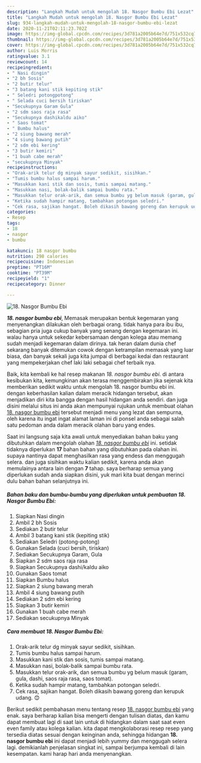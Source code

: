 ```yaml
---
description: "Langkah Mudah untuk mengolah 18. Nasgor Bumbu Ebi Lezat"
title: "Langkah Mudah untuk mengolah 18. Nasgor Bumbu Ebi Lezat"
slug: 934-langkah-mudah-untuk-mengolah-18-nasgor-bumbu-ebi-lezat
date: 2020-11-21T02:11:23.702Z
image: https://img-global.cpcdn.com/recipes/3d781a2005b64e7d/751x532cq70/18-nasgor-bumbu-ebi-foto-resep-utama.jpg
thumbnail: https://img-global.cpcdn.com/recipes/3d781a2005b64e7d/751x532cq70/18-nasgor-bumbu-ebi-foto-resep-utama.jpg
cover: https://img-global.cpcdn.com/recipes/3d781a2005b64e7d/751x532cq70/18-nasgor-bumbu-ebi-foto-resep-utama.jpg
author: Luis Morris
ratingvalue: 3.1
reviewcount: 14
recipeingredient:
- " Nasi dingin"
- "2 bh Sosis"
- "2 butir telur"
- "3 batang kani stik kepiting stik"
- " Seledri potongpotong"
- " Selada cuci bersih tiriskan"
- "Secukupnya Garam Gula"
- "2 sdm saos raja rasa"
- "Secukupnya dashikaldu aiko"
- " Saos tomat"
- " Bumbu halus"
- "2 siung bawang merah"
- "4 siung bawang putih"
- "2 sdm ebi kering"
- "3 butir kemiri"
- "1 buah cabe merah"
- "secukupnya Minyak"
recipeinstructions:
- "Orak-arik telur dg minyak sayur sedikit, sisihkan."
- "Tumis bumbu halus sampai harum."
- "Masukkan kani stik dan sosis, tumis sampai matang."
- "Masukkan nasi, bolak-balik sampai bumbu rata."
- "Masukkan telur orak-arik, dan semua bumbu yg belum masuk (garam, gula, dashi, saos raja rasa, saos tomat)."
- "Ketika sudah hampir matang, tambahkan potongan seledri."
- "Cek rasa, sajikan hangat. Boleh dikasih bawang goreng dan kerupuk udang. 😊"
categories:
- Resep
tags:
- 18
- nasgor
- bumbu

katakunci: 18 nasgor bumbu 
nutrition: 298 calories
recipecuisine: Indonesian
preptime: "PT16M"
cooktime: "PT39M"
recipeyield: "1"
recipecategory: Dinner

---
```



![18. Nasgor Bumbu Ebi](https://img-global.cpcdn.com/recipes/3d781a2005b64e7d/751x532cq70/18-nasgor-bumbu-ebi-foto-resep-utama.jpg)

<b><i>18. nasgor bumbu ebi</i></b>, Memasak merupakan bentuk kegemaran yang menyenangkan dilakukan oleh berbagai orang. tidak hanya para ibu ibu, sebagian pria juga cukup banyak yang senang dengan kegemaran ini. walau hanya untuk sekedar kebersamaan dengan kolega atau memang sudah menjadi kegemaran dalam dirinya. tak heran dalam dunia chef sekarang banyak ditemukan cowok dengan ketrampilan memasak yang luar biasa, dan banyak sekali juga kita jumpai di berbagai kedai dan restaurant yang mempekerjakan chef laki laki sebagai chef terbaik nya.

Baik, kita kembali ke hal resep makanan <i>18. nasgor bumbu ebi</i>. di antara kesibukan kita, kemungkinan akan terasa menggembirakan jika sejenak kita memberikan sedikit waktu untuk mengolah 18. nasgor bumbu ebi ini. dengan keberhasilan kalian dalam meracik hidangan tersebut, akan menjadikan diri kita bangga dengan hasil hidangan anda sendiri. dan juga disini melalui situs ini anda akan mempunyai rujukan untuk membuat olahan <u>18. nasgor bumbu ebi</u> tersebut menjadi menu yang lezat dan sempurna, oleh karena itu ingat ingat alamat laman ini di ponsel anda sebagai salah satu pedoman anda dalam meracik olahan baru yang endes.




Saat ini langsung saja kita awali untuk menyediakan bahan baku yang dibutuhkan dalam mengolah olahan <u><i>18. nasgor bumbu ebi</i></u> ini. setidak tidaknya diperlukan <b>17</b> bahan bahan yang dibutuhkan pada olahan ini. supaya nantinya dapat menghasilkan rasa yang endess dan menggugah selera. dan juga sisihkan waktu kalian sedikit, karena anda akan memulainya antara lain dengan <b>7</b> tahap. saya berharap semua yang diperlukan sudah anda siapkan disini, yuk mari kita buat dengan merinci dulu bahan bahan selanjutnya ini.

<!--inarticleads1-->

##### Bahan baku dan bumbu-bumbu yang diperlukan untuk pembuatan 18. Nasgor Bumbu Ebi:

1. Siapkan  Nasi dingin
1. Ambil 2 bh Sosis
1. Sediakan 2 butir telur
1. Ambil 3 batang kani stik (kepiting stik)
1. Sediakan  Seledri (potong-potong)
1. Gunakan  Selada (cuci bersih, tiriskan)
1. Sediakan Secukupnya Garam, Gula
1. Siapkan 2 sdm saos raja rasa
1. Siapkan Secukupnya dashi/kaldu aiko
1. Gunakan  Saos tomat
1. Siapkan  Bumbu halus
1. Siapkan 2 siung bawang merah
1. Ambil 4 siung bawang putih
1. Sediakan 2 sdm ebi kering
1. Siapkan 3 butir kemiri
1. Gunakan 1 buah cabe merah
1. Sediakan secukupnya Minyak




<!--inarticleads2-->

##### Cara membuat 18. Nasgor Bumbu Ebi:

1. Orak-arik telur dg minyak sayur sedikit, sisihkan.
1. Tumis bumbu halus sampai harum.
1. Masukkan kani stik dan sosis, tumis sampai matang.
1. Masukkan nasi, bolak-balik sampai bumbu rata.
1. Masukkan telur orak-arik, dan semua bumbu yg belum masuk (garam, gula, dashi, saos raja rasa, saos tomat).
1. Ketika sudah hampir matang, tambahkan potongan seledri.
1. Cek rasa, sajikan hangat. Boleh dikasih bawang goreng dan kerupuk udang. 😊




Berikut sedikit pembahasan menu tentang resep <u>18. nasgor bumbu ebi</u> yang enak. saya berharap kalian bisa mengerti dengan tulisan diatas, dan kamu dapat membuat lagi di saat lain untuk di hidangkan dalam saat saat even even family atau kolega kalian. kita dapat mengkolaborasi resep resep yang tersedia diatas sesuai dengan keinginan anda, sehingga hidangan <b>18. nasgor bumbu ebi</b> ini dapat menjadi lebih yummy dan menggugah selera lagi. demikianlah penjelasan singkat ini, sampai berjumpa kembali di lain kesempatan. kami harap hari anda menyenangkan.
